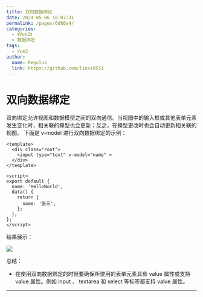 ```yaml
---
title: 双向数据绑定
date: 2024-05-06 18:07:31
permalink: /pages/6d80a4/
categories:
  - 《Vue2》
  - 数据绑定
tags:
  - Vue2
author: 
  name: Regulus
  link: https://github.com/linxi0551
---
```


# 双向数据绑定
双向绑定允许视图和数据模型之间的双向通信。当视图中的输入框或其他表单元素发生变化时，相关联的模型也会更新；反之，在模型更改时也会自动更新相关联的视图。
下面是  v-model  进行双向数据绑定的示例：
```vue
<template>
  <div class="root">
    <input type="text" v-model="name" >
  </div>
</template>

<script>
export default {
  name: 'HelloWorld',
  data() {
    return {
      name: '张三',
    };
  },
};
</script>
```
结果展示：

![](https://cdn.nlark.com/yuque/0/2024/png/40965929/1712567803646-22db82a9-5cd1-46b7-844b-54ab845e9806.png)

总结：

- 在使用双向数据绑定的时候要确保所使用的表单元素具有  value  属性或支持  value  属性。例如   input  、  textarea  和  select  等标签都支持  value  属性。

---